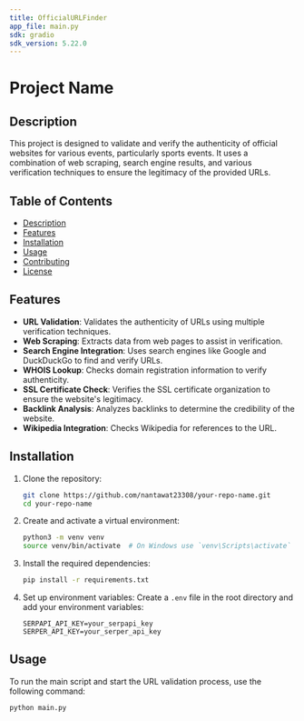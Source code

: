 ```yaml
---
title: OfficialURLFinder
app_file: main.py
sdk: gradio
sdk_version: 5.22.0
---
```

# Project Name

## Description
This project is designed to validate and verify the authenticity of official websites for various events, particularly sports events. It uses a combination of web scraping, search engine results, and various verification techniques to ensure the legitimacy of the provided URLs.

## Table of Contents
- [Description](#description)
- [Features](#features)
- [Installation](#installation)
- [Usage](#usage)
- [Contributing](#contributing)
- [License](#license)

## Features
- **URL Validation**: Validates the authenticity of URLs using multiple verification techniques.
- **Web Scraping**: Extracts data from web pages to assist in verification.
- **Search Engine Integration**: Uses search engines like Google and DuckDuckGo to find and verify URLs.
- **WHOIS Lookup**: Checks domain registration information to verify authenticity.
- **SSL Certificate Check**: Verifies the SSL certificate organization to ensure the website's legitimacy.
- **Backlink Analysis**: Analyzes backlinks to determine the credibility of the website.
- **Wikipedia Integration**: Checks Wikipedia for references to the URL.

## Installation
1. Clone the repository:
    ```bash
    git clone https://github.com/nantawat23308/your-repo-name.git
    cd your-repo-name
    ```

2. Create and activate a virtual environment:
    ```bash
    python3 -m venv venv
    source venv/bin/activate  # On Windows use `venv\Scripts\activate`
    ```

3. Install the required dependencies:
    ```bash
    pip install -r requirements.txt
    ```

4. Set up environment variables:
    Create a `.env` file in the root directory and add your environment variables:
    ```env
    SERPAPI_API_KEY=your_serpapi_key
    SERPER_API_KEY=your_serper_api_key
    ```

## Usage
To run the main script and start the URL validation process, use the following command:
```bash
python main.py